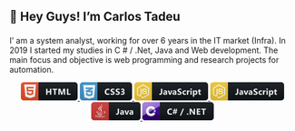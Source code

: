 ## :wave: Hey Guys! I’m Carlos Tadeu </p>

I’ am a system analyst, working for over 6 years in the IT market (Infra).
In 2019 I started my studies in C # / .Net, Java and Web development. The main focus and objective is web programming and research projects for automation. 

<p align="center">
   <a href="#">
    <img src="iconProfile/html.png" alt="badge" style="vertical-align:top margin:6px 6px">
  </a> 
   
   <a href="#">
    <img src="iconProfile/css3.png" alt="badge" style="vertical-align:top margin:6px 6px Background: FF9900">
   </a> 
  
   <a href="#">
    <img src="iconProfile/js.png" alt="badge" style="vertical-align:top margin:6px 6px Background: pink">
   </a> 

   <a href="#">
    <img src="iconProfile/js.png" alt="badge" style="vertical-align:top margin:6px 6px">
   </a> 
   
   <a href="#">
    <img src="iconProfile/java.png" alt="badge" style="vertical-align:top margin:6px 6px">
   </a> 

   <a href="#">
    <img src="iconProfile/csharp_dotnet.png" alt="badge" style="vertical-align:top margin:6px 6px">
   </a> 
   
</p>
